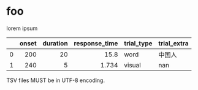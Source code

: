 # foo

lorem ipsum

|    |   onset |   duration |   response_time | trial_type   | trial_extra   |
|---:|--------:|-----------:|----------------:|:-------------|:--------------|
|  0 |     200 |         20 |          15.8   | word         | 中国人        |
|  1 |     240 |          5 |           1.734 | visual       | nan           |

TSV files MUST be in UTF-8 encoding.
